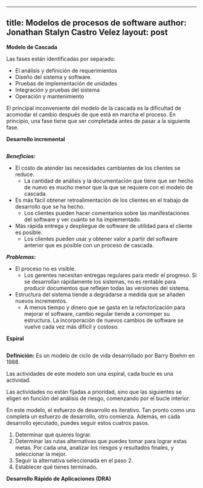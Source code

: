  ---
title: Modelos de procesos de software 
author: Jonathan Stalyn Castro Velez
layout: post
---
**Modelo de Cascada**
<span class="image left"><img src="{{ 'assets/images/cascada.png' | relative_url }}" alt="" /></span>

Las fases están identificadas por separado: 
* El análisis  y definición de requerimientos
* Diseño del sistema y software.
* Pruebas de implementación de unidades
* Integración y pruebas del sistema 
* Operación y mantenimiento 

El principal inconveniente del modelo de la cascada es la dificultad de acomodar el cambio después de que está en marcha el proceso. En principio, una fase tiene que ser completada antes de pasar a la siguiente fase.

**Desarrollo incremental**

<span class="image left"><img src="{{ 'assets/images/incremental.png' | relative_url }}" alt="" /></span>

***Beneficios:*** 
* El costo de atender las necesidades cambiantes de los clientes se reduce. 
  * La cantidad de análisis y la documentación que tiene que ser hecho de nuevo es mucho menor que la que se requiere con el modelo de cascada. 
* Es más fácil obtener retroalimentación de los clientes en el trabajo de desarrollo que se ha hecho.
  * Los clientes pueden hacer comentarios sobre las manifestaciones del software y ver cuánto se ha implementado. 
* Más rápida entrega y despliegue de software de utilidad para el cliente es posible. 
  * Los clientes pueden usar y obtener valor a partir del software anterior que es posible con un proceso de cascada.

***Problemas:*** 
* El proceso no es visible.
  * Los gerentes necesitan entregas regulares para medir el progreso. Si se desarrollan rápidamente los sistemas, no es rentable para producir documentos que reflejen todas las versiones del sistema.
* Estructura del sistema tiende a degradarse a medida que se añaden nuevos incrementos. 
  * A menos tiempo y dinero que se gasta en la refactorización para mejorar el software, cambio regular tiende a corromper su estructura. La incorporación de nuevos cambios de software se vuelve cada vez más difícil y costoso. 

**Espiral**

<span class="image left"><img src="{{ 'assets/images/espiral.png' | relative_url }}" alt="" /></span>

**Definición:** 
Es un modelo de ciclo de vida desarrollado por Barry Boehm en 1988. 

Las actividades de este modelo son una espiral, cada bucle es una actividad. 

Las actividades no están fijadas a prioridad, sino que las siguientes se eligen en función del análisis de riesgo, comenzando por el bucle interior.

En este modelo, el esfuerzo de desarrollo es iterativo. Tan pronto como uno completa un esfuerzo de desarrollo, otro comienza. Además, en cada desarrollo ejecutado, puedes seguir estos cuatros pasos.
1. Determinar qué quieres lograr. 
2. Determinar las rutas alternativas que puedes tomar para lograr estas metas. Por cada una, analizar los riesgos y resultados finales, y seleccionar la mejor. 
3. Seguir la alternativa seleccionada en el paso 2. 	
4. Establecer qué tienes terminado. 

**Desarrollo Rápido de Aplicaciones (DRA)**


<span class="image left"><img src="{{ 'assets/images/aplicaciones.png' | relative_url }}" alt="" /></span>







